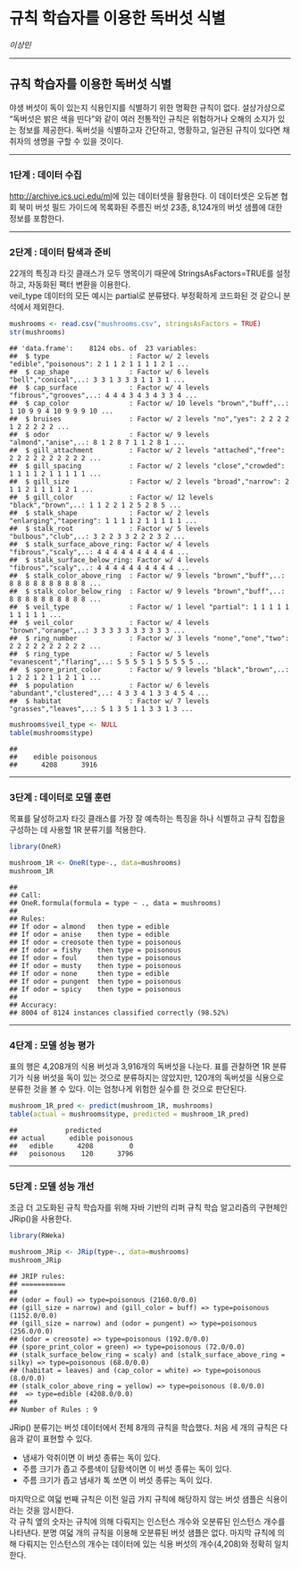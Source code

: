 규칙 학습자를 이용한 독버섯 식별
================
*이상민*

-----

## 규칙 학습자를 이용한 독버섯 식별

야생 버섯이 독이 있는지 식용인지를 식별하기 위한 명확한 규칙이 없다. 설상가상으로 “독버섯은 밝은 색을 띤다”와 같이 여러
전통적인 규칙은 위험하거나 오해의 소지가 있는 정보를 제공한다. 독버섯을 식별하고자 간단하고, 명황하고, 일관된 규칙이
있다면 채취자의 생명을 구할 수 있을 것이다.

-----

### 1단계 : 데이터 수집

<http://archive.ics.uci.edu/ml>에 있는 데이터셋을 활용한다. 이 데이터셋은 오듀본 협회 북미 버섯 필드
가이드에 목록화된 주름진 버섯 23종, 8,124개의 버섯 샘플에 대한 정보를 포함한다.

-----

### 2단계 : 데이터 탐색과 준비

22개의 특징과 타깃 클래스가 모두 명목이기 때문에 StringsAsFactors=TRUE를 설정하고, 자동화된 팩터 변환을
이용한다.  
veil\_type 데이터의 모든 예시는 partial로 분류됐다. 부정확하게 코드화된 것 같으니 분석에서 제외한다.

``` r
mushrooms <- read.csv("mushrooms.csv", stringsAsFactors = TRUE)
str(mushrooms)
```

    ## 'data.frame':    8124 obs. of  23 variables:
    ##  $ type                    : Factor w/ 2 levels "edible","poisonous": 2 1 1 2 1 1 1 1 2 1 ...
    ##  $ cap_shape               : Factor w/ 6 levels "bell","conical",..: 3 3 1 3 3 3 1 1 3 1 ...
    ##  $ cap_surface             : Factor w/ 4 levels "fibrous","grooves",..: 4 4 4 3 4 3 4 3 3 4 ...
    ##  $ cap_color               : Factor w/ 10 levels "brown","buff",..: 1 10 9 9 4 10 9 9 9 10 ...
    ##  $ bruises                 : Factor w/ 2 levels "no","yes": 2 2 2 2 1 2 2 2 2 2 ...
    ##  $ odor                    : Factor w/ 9 levels "almond","anise",..: 8 1 2 8 7 1 1 2 8 1 ...
    ##  $ gill_attachment         : Factor w/ 2 levels "attached","free": 2 2 2 2 2 2 2 2 2 2 ...
    ##  $ gill_spacing            : Factor w/ 2 levels "close","crowded": 1 1 1 1 2 1 1 1 1 1 ...
    ##  $ gill_size               : Factor w/ 2 levels "broad","narrow": 2 1 1 2 1 1 1 1 2 1 ...
    ##  $ gill_color              : Factor w/ 12 levels "black","brown",..: 1 1 2 2 1 2 5 2 8 5 ...
    ##  $ stalk_shape             : Factor w/ 2 levels "enlarging","tapering": 1 1 1 1 2 1 1 1 1 1 ...
    ##  $ stalk_root              : Factor w/ 5 levels "bulbous","club",..: 3 2 2 3 3 2 2 2 3 2 ...
    ##  $ stalk_surface_above_ring: Factor w/ 4 levels "fibrous","scaly",..: 4 4 4 4 4 4 4 4 4 4 ...
    ##  $ stalk_surface_below_ring: Factor w/ 4 levels "fibrous","scaly",..: 4 4 4 4 4 4 4 4 4 4 ...
    ##  $ stalk_color_above_ring  : Factor w/ 9 levels "brown","buff",..: 8 8 8 8 8 8 8 8 8 8 ...
    ##  $ stalk_color_below_ring  : Factor w/ 9 levels "brown","buff",..: 8 8 8 8 8 8 8 8 8 8 ...
    ##  $ veil_type               : Factor w/ 1 level "partial": 1 1 1 1 1 1 1 1 1 1 ...
    ##  $ veil_color              : Factor w/ 4 levels "brown","orange",..: 3 3 3 3 3 3 3 3 3 3 ...
    ##  $ ring_number             : Factor w/ 3 levels "none","one","two": 2 2 2 2 2 2 2 2 2 2 ...
    ##  $ ring_type               : Factor w/ 5 levels "evanescent","flaring",..: 5 5 5 5 1 5 5 5 5 5 ...
    ##  $ spore_print_color       : Factor w/ 9 levels "black","brown",..: 1 2 2 1 2 1 1 2 1 1 ...
    ##  $ population              : Factor w/ 6 levels "abundant","clustered",..: 4 3 3 4 1 3 3 4 5 4 ...
    ##  $ habitat                 : Factor w/ 7 levels "grasses","leaves",..: 5 1 3 5 1 1 3 3 1 3 ...

``` r
mushrooms$veil_type <- NULL
table(mushrooms$type)
```

    ## 
    ##    edible poisonous 
    ##      4208      3916

-----

### 3단계 : 데이터로 모델 훈련

목표를 달성하고자 타깃 클래스를 가장 잘 예측하는 특징을 하나 식별하고 규칙 집합을 구성하는 데 사용할 1R 분류기를 적용한다.

``` r
library(OneR)

mushroom_1R <- OneR(type~., data=mushrooms)
mushroom_1R
```

    ## 
    ## Call:
    ## OneR.formula(formula = type ~ ., data = mushrooms)
    ## 
    ## Rules:
    ## If odor = almond   then type = edible
    ## If odor = anise    then type = edible
    ## If odor = creosote then type = poisonous
    ## If odor = fishy    then type = poisonous
    ## If odor = foul     then type = poisonous
    ## If odor = musty    then type = poisonous
    ## If odor = none     then type = edible
    ## If odor = pungent  then type = poisonous
    ## If odor = spicy    then type = poisonous
    ## 
    ## Accuracy:
    ## 8004 of 8124 instances classified correctly (98.52%)

-----

### 4단계 : 모델 성능 평가

표의 행은 4,208개의 식용 버섯과 3,916개의 독버섯을 나눈다. 표를 관찰하면 1R 분류기가 식용 버섯을 독이 있는 것으로
분류하지는 않았지만, 120개의 독버섯을 식용으로 분류한 것을 볼 수 있다. 이는 엄청나게 위험한 실수를 한 것으로 판단된다.

``` r
mushroom_1R_pred <- predict(mushroom_1R, mushrooms)
table(actual = mushrooms$type, predicted = mushroom_1R_pred)
```

    ##            predicted
    ## actual      edible poisonous
    ##   edible      4208         0
    ##   poisonous    120      3796

-----

### 5단계 : 모델 성능 개선

조금 더 고도화된 규칙 학습자를 위해 자바 기반의 리퍼 규칙 학습 알고리즘의 구현체인 JRip()을 사용한다.

``` r
library(RWeka)

mushroom_JRip <- JRip(type~., data=mushrooms)
mushroom_JRip
```

    ## JRIP rules:
    ## ===========
    ## 
    ## (odor = foul) => type=poisonous (2160.0/0.0)
    ## (gill_size = narrow) and (gill_color = buff) => type=poisonous (1152.0/0.0)
    ## (gill_size = narrow) and (odor = pungent) => type=poisonous (256.0/0.0)
    ## (odor = creosote) => type=poisonous (192.0/0.0)
    ## (spore_print_color = green) => type=poisonous (72.0/0.0)
    ## (stalk_surface_below_ring = scaly) and (stalk_surface_above_ring = silky) => type=poisonous (68.0/0.0)
    ## (habitat = leaves) and (cap_color = white) => type=poisonous (8.0/0.0)
    ## (stalk_color_above_ring = yellow) => type=poisonous (8.0/0.0)
    ##  => type=edible (4208.0/0.0)
    ## 
    ## Number of Rules : 9

JRip() 분류기는 버섯 데이터에서 전체 8개의 규칙을 학습했다. 처음 세 개의 규칙은 다음과 같이 표현할 수 있다.

  - 냄새가 악취이면 이 버섯 종류는 독이 있다.
  - 주름 크기가 좁고 주름색이 담황색이면 이 버섯 종류는 독이 있다.
  - 주름 크기가 좁고 냄새가 톡 쏘면 이 버섯 종류는 독이 있다.

마지막으로 여덟 번째 규칙은 이전 일곱 가지 규칙에 해당하지 않는 버섯 샘플은 식용이라는 것을 암시한다.  
각 규칙 옆의 숫자는 규칙에 의해 다뤄지는 인스턴스 개수와 오분류된 인스턴스 개수를 나타낸다. 분명 여덟 개의 규칙을 이용해
오분류된 버섯 샘플은 없다. 마지막 규칙에 의해 다뤄지는 인스턴스의 개수는 데이터에 있는 식용 버섯의
개수(4,208)와 정확히 일치한다.
